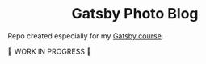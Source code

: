 <p align="center">
  <a href="">
    <img alt="" src="https://www.datocms-assets.com/12596/1603722072-louis-blog-hero.png" />
  </a>
</p>

<h1 align="center">
  Gatsby Photo Blog
</h1>

Repo created especially for my [Gatsby course]().

🚧 WORK IN PROGRESS 🚧

